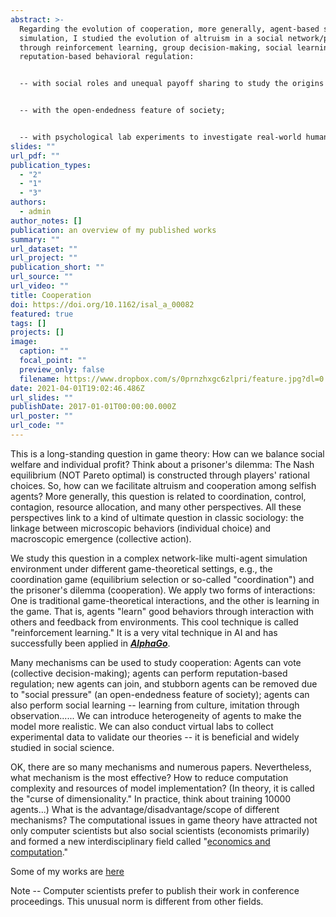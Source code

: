```yaml
---
abstract: >-
  Regarding the evolution of cooperation, more generally, agent-based social
  simulation, I studied the evolution of altruism in a social network/population
  through reinforcement learning, group decision-making, social learning, and
  reputation-based behavioral regulation:


  -- with social roles and unequal payoff sharing to study the origins of inequality;


  -- with the open-endedness feature of society;


  -- with psychological lab experiments to investigate real-world human behaviors.
slides: ""
url_pdf: ""
publication_types:
  - "2"
  - "1"
  - "3"
authors:
  - admin
author_notes: []
publication: an overview of my published works
summary: ""
url_dataset: ""
url_project: ""
publication_short: ""
url_source: ""
url_video: ""
title: Cooperation
doi: https://doi.org/10.1162/isal_a_00082
featured: true
tags: []
projects: []
image:
  caption: ""
  focal_point: ""
  preview_only: false
  filename: https://www.dropbox.com/s/0prnzhxgc6zlpri/feature.jpg?dl=0
date: 2021-04-01T19:02:46.486Z
url_slides: ""
publishDate: 2017-01-01T00:00:00.000Z
url_poster: ""
url_code: ""
---
```

This is a long-standing question in game theory: How can we balance social welfare and individual profit? Think about a prisoner's dilemma: The Nash equilibrium (NOT Pareto optimal) is constructed through players' rational choices. So, how can we facilitate altruism and cooperation among selfish agents? More generally, this question is related to coordination, control, contagion, resource allocation, and many other perspectives. All these perspectives link to a kind of ultimate question in classic sociology: the linkage between microscopic behaviors (individual choice) and macroscopic emergence (collective action).

We study this question in a complex network-like multi-agent simulation environment under different game-theoretical settings, e.g., the coordination game (equilibrium selection or so-called "coordination") and the prisoner's dilemma (cooperation). We apply two forms of interactions: One is traditional game-theoretical interactions, and the other is learning in the game. That is, agents "learn" good behaviors through interaction with others and feedback from environments. This cool technique is called "reinforcement learning." It is a very vital technique in AI and has successfully been applied in ***[AlphaGo](https://deepmind.com/research/case-studies/alphago-the-story-so-far)***. 

Many mechanisms can be used to study cooperation: Agents can vote (collective decision-making); agents can perform reputation-based regulation; new agents can join, and stubborn agents can be removed due to "social pressure" (an open-endedness feature of society); agents can also perform social learning -- learning from culture, imitation through observation...... We can introduce heterogeneity of agents to make the model more realistic. We can also conduct virtual labs to collect experimental data to validate our theories -- it is beneficial and widely studied in social science.

OK, there are so many mechanisms and numerous papers. Nevertheless, what mechanism is the most effective? How to reduce computation complexity and resources of model implementation? (In theory, it is called the "curse of dimensionality." In practice, think about training 10000 agents...) What is the advantage/disadvantage/scope of different mechanisms? The computational issues in game theory have attracted not only computer scientists but also social scientists (economists primarily) and formed a new interdisciplinary field called "[economics and computation](https://www.microsoft.com/en-us/research/theme/economics-and-computation/)."

Some of my works are [here](https://scholar.google.com/citations?user=pSdfiCYAAAAJ&hl=en)

Note -- Computer scientists prefer to publish their work in conference proceedings. This unusual norm is different from other fields.